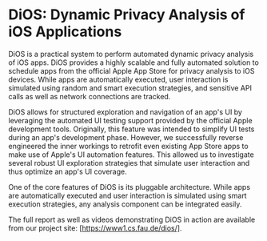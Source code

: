 DiOS: Dynamic Privacy Analysis of iOS Applications
==================================================

DiOS is a practical system to perform automated dynamic privacy analysis of iOS apps. DiOS provides a highly scalable and fully automated solution to schedule apps from the official Apple App Store for privacy analysis to iOS devices. While apps are automatically executed, user interaction is simulated using random and smart execution strategies, and sensitive API calls as well as network connections are tracked.

DiOS allows for structured exploration and navigation of an app's UI by leveraging the automated
UI testing support provided by the official Apple development tools. Originally, this feature was intended to simplify UI tests during an app's development phase. However, we successfully reverse engineered the inner workings to retrofit even existing App Store apps to make use of Apple's UI automation features. This allowed us to investigate several robust UI exploration strategies that simulate user interaction and thus optimize an app's UI coverage.

One of the core features of DiOS is its pluggable architecture. While apps are automatically executed and user interaction is simulated using smart execution strategies, any analysis component can be integrated easily.

The full report as well as videos demonstrating DiOS in action are available from our project site: [https://www1.cs.fau.de/dios/].
